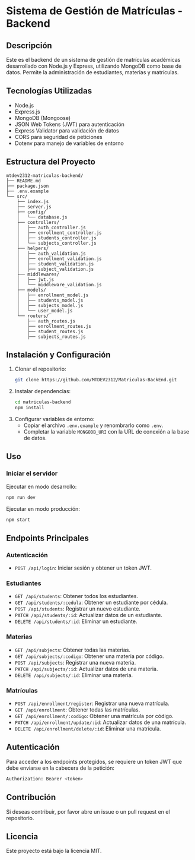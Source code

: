 # Sistema de Gestión de Matrículas - Backend

## Descripción
Este es el backend de un sistema de gestión de matrículas académicas desarrollado con Node.js y Express, utilizando MongoDB como base de datos. Permite la administración de estudiantes, materias y matrículas.

## Tecnologías Utilizadas
- Node.js
- Express.js
- MongoDB (Mongoose)
- JSON Web Tokens (JWT) para autenticación
- Express Validator para validación de datos
- CORS para seguridad de peticiones
- Dotenv para manejo de variables de entorno

## Estructura del Proyecto
```
mtdev2312-matriculas-backend/
├── README.md
├── package.json
├── .env.example
└── src/
    ├── index.js
    ├── server.js
    ├── config/
    │   └── database.js
    ├── controllers/
    │   ├── auth_controller.js
    │   ├── enrollment_controller.js
    │   ├── students_controller.js
    │   └── subjects_controller.js
    ├── helpers/
    │   ├── auth_validation.js
    │   ├── enrollment_validation.js
    │   ├── student_validation.js
    │   ├── subject_validation.js
    ├── middlewares/
    │   ├── jwt.js
    │   └── middleware_validation.js
    ├── models/
    │   ├── enrollment_model.js
    │   ├── students_model.js
    │   ├── subjects_model.js
    │   └── user_model.js
    └── routers/
        ├── auth_routes.js
        ├── enrollment_routes.js
        ├── student_routes.js
        ├── subjects_routes.js
```

## Instalación y Configuración
1. Clonar el repositorio:
   ```sh
   git clone https://github.com/MTDEV2312/Matriculas-BackEnd.git
   ```
2. Instalar dependencias:
   ```sh
   cd matriculas-backend
   npm install
   ```
3. Configurar variables de entorno:
   - Copiar el archivo `.env.example` y renombrarlo como `.env`.
   - Completar la variable `MONGODB_URI` con la URL de conexión a la base de datos.

## Uso
### Iniciar el servidor
Ejecutar en modo desarrollo:
```sh
npm run dev
```
Ejecutar en modo producción:
```sh
npm start
```

## Endpoints Principales
### Autenticación
- `POST /api/login`: Iniciar sesión y obtener un token JWT.

### Estudiantes
- `GET /api/students`: Obtener todos los estudiantes.
- `GET /api/students/:cedula`: Obtener un estudiante por cédula.
- `POST /api/students`: Registrar un nuevo estudiante.
- `PATCH /api/students/:id`: Actualizar datos de un estudiante.
- `DELETE /api/students/:id`: Eliminar un estudiante.

### Materias
- `GET /api/subjects`: Obtener todas las materias.
- `GET /api/subjects/:codigo`: Obtener una materia por código.
- `POST /api/subjects`: Registrar una nueva materia.
- `PATCH /api/subjects/:id`: Actualizar datos de una materia.
- `DELETE /api/subjects/:id`: Eliminar una materia.

### Matrículas
- `POST /api/enrollment/register`: Registrar una nueva matrícula.
- `GET /api/enrollment`: Obtener todas las matrículas.
- `GET /api/enrollment/:codigo`: Obtener una matrícula por código.
- `PATCH /api/enrollment/update/:id`: Actualizar datos de una matrícula.
- `DELETE /api/enrollment/delete/:id`: Eliminar una matrícula.

## Autenticación
Para acceder a los endpoints protegidos, se requiere un token JWT que debe enviarse en la cabecera de la petición:
```sh
Authorization: Bearer <token>
```

## Contribución
Si deseas contribuir, por favor abre un issue o un pull request en el repositorio.

## Licencia
Este proyecto está bajo la licencia MIT.

